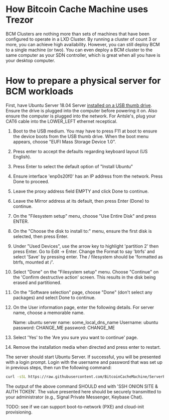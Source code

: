 # How Bitcoin Cache Machine uses Trezor

BCM Clusters are nothing more than sets of machines that have been configured to operate in a LXD Cluster. By running a cluster of count 3 or more, you can achieve high availability. However, you can still deploy BCM to a single machine (or two).  You can even deploy a BCM cluster to the same computer as your SDN controller, which is great when all you have is your desktop computer.

# How to prepare a physical server for BCM workloads

First, have Ubuntu Server 18.04 Server [installed on a USB thumb drive](https://tutorials.ubuntu.com/tutorial/tutorial-create-a-usb-stick-on-ubuntu#0). Ensure the drive is plugged into the computer before powering it on. Also ensure the computer is plugged into the network. For Antsle's, plug your CAT6 cable into the LOWER_LEFT ethernet receptical.

1. Boot to the USB medium. You may have to press F11 at boot to ensure the device boots from the USB thumb drive. When the boot menu appears, choose "EUFI Mass Storage Device 1.0".
2. Press enter to accept the defaults regarding keyboard layout (US English).
3. Press Enter to select the default option of "Install Ubuntu"
4. Ensure interface 'enp0s20f0' has an IP address from the network. Press Done to proceed.
5. Leave the proxy address field EMPTY and click Done to continue.
6. Leave the Mirror address at its default, then press Enter (Done) to continue.
7. On the "Filesystem setup" menu, choose "Use Entire Disk" and press ENTER.
8. On the "Choose the disk to install to:" menu, ensure the first disk is selected, then press Enter.
9. Under "Used Devices", use the arrow key to highlight 'partition 2' then press Enter. Go to Edit -> Enter. Change the Format to say 'btrfs' and select 'Save' by pressing enter.  The / filesystem should be 'formatted as btrfs, mounted at /'.
10. Select "Done" on the "Filesystem setup" menu.  Choose "Continue" on the 'Confirm destructive action' screen. This results in the disk being erased and partitioned.
11. On the "Software selection" page, choose "Done" (don't select any packages) and select Done to continue.
12. On the User information page, enter the following details. For server name, choose a memorable name.

    Name:           ubuntu
    server name:    some_local_dns_name
    Username:       ubuntu
    password:       CHANGE_ME
    password:       CHANGE_ME

13. Select 'Yes' to the 'Are you sure you want to continue' page.
14. Remove the installation media when directed and press enter to restart.

The server should start Ubuntu Server. If successful, you will be presented with a login prompt. Login with the username and password that was set up in previous steps, then run the following command:

```bash
curl -sSL https://raw.githubusercontent.com/BitcoinCacheMachine/ServerPrep/master/prep.sh | sudo bash
```

The output of the above command SHOULD end with 'SSH ONION SITE & AUTH TOKEN'. The value presented here should be securely transmitted to your administrator (e.g., Signal Private Messenger, Keybase Chat).

TODO: see if we can support boot-to-network (PXE) and cloud-init provisioning.